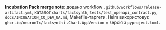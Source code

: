**Incubation Pack merge note**: додано workflow `.github/workflows/release-artifact.yml`,
каталог `charts/factsynth`, `tests/test_openapi_contract.py`, `docs/INCUBATION_CO_DEV_UA.md`,
Makefile-таргети. Helm використовує `ghcr.io/neuron7x/factsynth` і
`.Chart.AppVersion` = версія з `pyproject.toml`.

